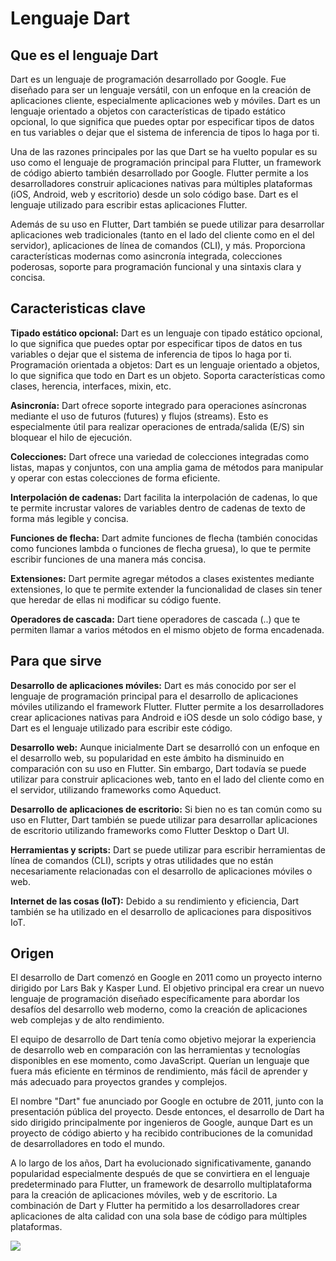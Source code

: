 # Lenguaje Dart
## Que es el lenguaje Dart
Dart es un lenguaje de programación desarrollado por Google. Fue diseñado para ser un lenguaje versátil, con un enfoque en la creación de aplicaciones cliente, especialmente aplicaciones web y móviles. Dart es un lenguaje orientado a objetos con características de tipado estático opcional, lo que significa que puedes optar por especificar tipos de datos en tus variables o dejar que el sistema de inferencia de tipos lo haga por ti.

Una de las razones principales por las que Dart se ha vuelto popular es su uso como el lenguaje de programación principal para Flutter, un framework de código abierto también desarrollado por Google. Flutter permite a los desarrolladores construir aplicaciones nativas para múltiples plataformas (iOS, Android, web y escritorio) desde un solo código base. Dart es el lenguaje utilizado para escribir estas aplicaciones Flutter.

Además de su uso en Flutter, Dart también se puede utilizar para desarrollar aplicaciones web tradicionales (tanto en el lado del cliente como en el del servidor), aplicaciones de línea de comandos (CLI), y más. Proporciona características modernas como asincronía integrada, colecciones poderosas, soporte para programación funcional y una sintaxis clara y concisa.

## Caracteristicas clave

**Tipado estático opcional:** Dart es un lenguaje con tipado estático opcional, lo que significa que puedes optar por especificar tipos de datos en tus variables o dejar que el sistema de inferencia de tipos lo haga por ti.
Programación orientada a objetos: Dart es un lenguaje orientado a objetos, lo que significa que todo en Dart es un objeto. Soporta características como clases, herencia, interfaces, mixin, etc.

**Asincronía:** Dart ofrece soporte integrado para operaciones asíncronas mediante el uso de futuros (futures) y flujos (streams). Esto es especialmente útil para realizar operaciones de entrada/salida (E/S) sin bloquear el hilo de ejecución.

**Colecciones:** Dart ofrece una variedad de colecciones integradas como listas, mapas y conjuntos, con una amplia gama de métodos para manipular y operar con estas colecciones de forma eficiente.

**Interpolación de cadenas:** Dart facilita la interpolación de cadenas, lo que te permite incrustar valores de variables dentro de cadenas de texto de forma más legible y concisa.

**Funciones de flecha:** Dart admite funciones de flecha (también conocidas como funciones lambda o funciones de flecha gruesa), lo que te permite escribir funciones de una manera más concisa.

**Extensiones:** Dart permite agregar métodos a clases existentes mediante extensiones, lo que te permite extender la funcionalidad de clases sin tener que heredar de ellas ni modificar su código fuente.

**Operadores de cascada:** Dart tiene operadores de cascada (..) que te permiten llamar a varios métodos en el mismo objeto de forma encadenada.

## Para que sirve

**Desarrollo de aplicaciones móviles:** Dart es más conocido por ser el lenguaje de programación principal para el desarrollo de aplicaciones móviles utilizando el framework Flutter. Flutter permite a los desarrolladores crear aplicaciones nativas para Android e iOS desde un solo código base, y Dart es el lenguaje utilizado para escribir este código.

**Desarrollo web:** Aunque inicialmente Dart se desarrolló con un enfoque en el desarrollo web, su popularidad en este ámbito ha disminuido en comparación con su uso en Flutter. Sin embargo, Dart todavía se puede utilizar para construir aplicaciones web, tanto en el lado del cliente como en el servidor, utilizando frameworks como Aqueduct.

**Desarrollo de aplicaciones de escritorio:** Si bien no es tan común como su uso en Flutter, Dart también se puede utilizar para desarrollar aplicaciones de escritorio utilizando frameworks como Flutter Desktop o Dart UI.

**Herramientas y scripts:** Dart se puede utilizar para escribir herramientas de línea de comandos (CLI), scripts y otras utilidades que no están necesariamente relacionadas con el desarrollo de aplicaciones móviles o web.

**Internet de las cosas (IoT):** Debido a su rendimiento y eficiencia, Dart también se ha utilizado en el desarrollo de aplicaciones para dispositivos IoT.

## Origen

El desarrollo de Dart comenzó en Google en 2011 como un proyecto interno dirigido por Lars Bak y Kasper Lund. El objetivo principal era crear un nuevo lenguaje de programación diseñado específicamente para abordar los desafíos del desarrollo web moderno, como la creación de aplicaciones web complejas y de alto rendimiento.

El equipo de desarrollo de Dart tenía como objetivo mejorar la experiencia de desarrollo web en comparación con las herramientas y tecnologías disponibles en ese momento, como JavaScript. Querían un lenguaje que fuera más eficiente en términos de rendimiento, más fácil de aprender y más adecuado para proyectos grandes y complejos.

El nombre "Dart" fue anunciado por Google en octubre de 2011, junto con la presentación pública del proyecto. Desde entonces, el desarrollo de Dart ha sido dirigido principalmente por ingenieros de Google, aunque Dart es un proyecto de código abierto y ha recibido contribuciones de la comunidad de desarrolladores en todo el mundo.

A lo largo de los años, Dart ha evolucionado significativamente, ganando popularidad especialmente después de que se convirtiera en el lenguaje predeterminado para Flutter, un framework de desarrollo multiplataforma para la creación de aplicaciones móviles, web y de escritorio. La combinación de Dart y Flutter ha permitido a los desarrolladores crear aplicaciones de alta calidad con una sola base de código para múltiples plataformas.

![](../Imagenes/Lenguaje%20Dart.png)